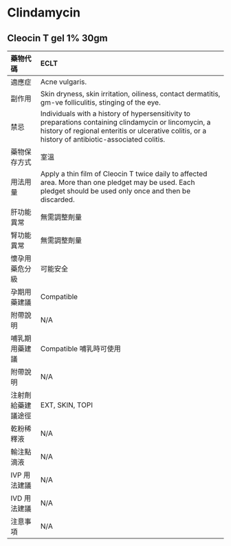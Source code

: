 # Clindamycin

## Cleocin T gel 1% 30gm

| 藥物代碼 | ECLT |
| :--- | :--- |
| 適應症 | Acne vulgaris. |
| 副作用 | Skin dryness, skin irritation, oiliness, contact dermatitis, gm-ve folliculitis, stinging of the eye. |
| 禁忌 | Individuals with a history of hypersensitivity to preparations containing clindamycin or lincomycin, a history of regional enteritis or ulcerative colitis, or a history of antibiotic-associated colitis. |
| 藥物保存方式 | 室溫 |
| 用法用量 | Apply a thin film of Cleocin T twice daily to affected area. More than one pledget may be used. Each pledget should be used only once and then be discarded. |
| 肝功能異常 | 無需調整劑量 |
| 腎功能異常 | 無需調整劑量 |
| 懷孕用藥危分級 | 可能安全 |
| 孕期用藥建議 | Compatible |
| 附帶說明 | N/A |
| 哺乳期用藥建議 | Compatible 哺乳時可使用 |
| 附帶說明 | N/A |
| 注射劑給藥建議途徑 | EXT, SKIN, TOPI |
| 乾粉稀釋液 | N/A |
| 輸注點滴液 | N/A |
| IVP 用法建議 | N/A |
| IVD 用法建議 | N/A |
| 注意事項 | N/A |

